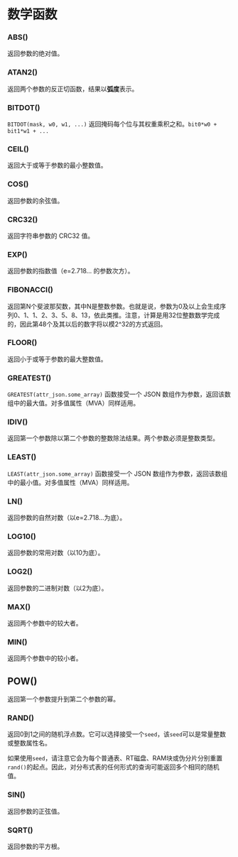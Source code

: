 # 数学函数

### ABS()
返回参数的绝对值。

### ATAN2()
返回两个参数的反正切函数，结果以**弧度**表示。

### BITDOT()
`BITDOT(mask, w0, w1, ...)` 返回掩码每个位与其权重乘积之和。`bit0*w0 + bit1*w1 + ...`

### CEIL()
返回大于或等于参数的最小整数值。

### COS()
返回参数的余弦值。

### CRC32()
返回字符串参数的 CRC32 值。

### EXP()
返回参数的指数值（e=2.718... 的参数次方）。

### FIBONACCI()
返回第N个斐波那契数，其中N是整数参数。也就是说，参数为0及以上会生成序列0、1、1、2、3、5、8、13，依此类推。注意，计算是用32位整数数学完成的，因此第48个及其以后的数字将以模2^32的方式返回。

### FLOOR()
返回小于或等于参数的最大整数值。

### GREATEST()
`GREATEST(attr_json.some_array)` 函数接受一个 JSON 数组作为参数，返回该数组中的最大值。对多值属性（MVA）同样适用。

### IDIV()
返回第一个参数除以第二个参数的整数除法结果。两个参数必须是整数类型。

### LEAST()
`LEAST(attr_json.some_array)` 函数接受一个 JSON 数组作为参数，返回该数组中的最小值。对多值属性（MVA）同样适用。

### LN()
返回参数的自然对数（以e=2.718...为底）。

### LOG10()
返回参数的常用对数（以10为底）。

### LOG2()
返回参数的二进制对数（以2为底）。

### MAX()
返回两个参数中的较大者。

### MIN()
返回两个参数中的较小者。

## POW()
返回第一个参数提升到第二个参数的幂。
### RAND()
返回0到1之间的随机浮点数。它可以选择接受一个`seed`，该`seed`可以是常量整数或整数属性名。

如果使用`seed`，请注意它会为每个普通表、RT磁盘、RAM块或伪分片分别重置`rand()`的起点。因此，对分布式表的任何形式的查询可能返回多个相同的随机值。

### SIN()
返回参数的正弦值。

### SQRT()
返回参数的平方根。

<!-- proofread -->

